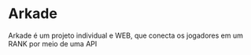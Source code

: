 # Arkade
Arkade é um projeto individual e WEB, que conecta os jogadores em um RANK por meio de uma API

